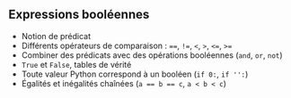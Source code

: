 ## Expressions booléennes

* Notion de prédicat
* Différents opérateurs de comparaison : `==`, `!=`, `<`, `>`, `<=`, `>=`
* Combiner des prédicats avec des opérations booléennes (`and`, `or`, `not`)
* `True` et `False`, tables de vérité
* Toute valeur Python correspond à un booléen (`if 0:`, `if '':`)
* Égalités et inégalités chaînées (`a == b == c`, `a < b < c`)
